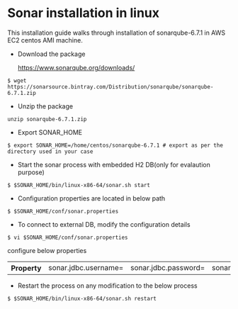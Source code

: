 # Sonar installation in linux

This installation guide walks through installation of sonarqube-6.7.1 in AWS EC2 centos AMI machine.

* Download the package 

  https://www.sonarqube.org/downloads/

```
$ wget https://sonarsource.bintray.com/Distribution/sonarqube/sonarqube-6.7.1.zip
```

* Unzip the package

```
unzip sonarqube-6.7.1.zip
```
* Export SONAR_HOME

```
$ export SONAR_HOME=/home/centos/sonarqube-6.7.1 # export as per the directory used in your case
```

* Start the sonar process with embedded H2 DB(only for evalaution purpose)

```
$ $SONAR_HOME/bin/linux-x86-64/sonar.sh start
```

* Configuration properties are located in below path 

```
$ $SONAR_HOME/conf/sonar.properties
```

* To connect to external DB, modify the configuration details

```
$ vi $SONAR_HOME/conf/sonar.properties
```

  configure below properties
 
  <table>
  <th>Property</th>
  <td>sonar.jdbc.username=<USERNAME></td>
  <td>sonar.jdbc.password=<PASSWORD></td>
    <td>sonar.jdbc.url=<JDBCURL></td>
        </table>

* Restart the process on any modification to the below process

```
$ $SONAR_HOME/bin/linux-x86-64/sonar.sh restart
```
